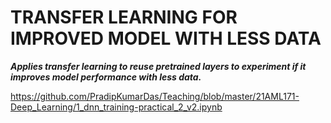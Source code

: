 # TRANSFER LEARNING FOR IMPROVED MODEL WITH LESS DATA

_**Applies transfer learning to reuse pretrained layers to experiment if it improves model performance with less data.**_

https://github.com/PradipKumarDas/Teaching/blob/master/21AML171-Deep_Learning/1_dnn_training-practical_2_v2.ipynb
